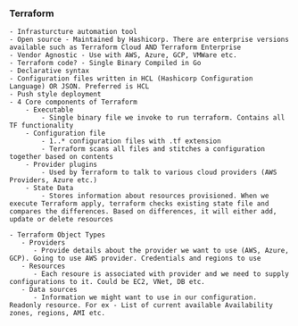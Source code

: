 ### Terraform
    - Infrasturcture automation tool
    - Open source - Maintained by Hashicorp. There are enterprise versions available such as Terraform Cloud AND Terraform Enterprise
    - Vendor Agnostic - Use with AWS, Azure, GCP, VMWare etc.
    - Terraform code? - Single Binary Compiled in Go
    - Declarative syntax
    - Configuration files written in HCL (Hashicorp Configuration Language) OR JSON. Preferred is HCL
    - Push style deployment
    - 4 Core components of Terraform
        - Executable
            - Single binary file we invoke to run terraform. Contains all TF functionality
        - Configuration file
            - 1..* configuration files with .tf extension
            - Terraform scans all files and stitches a configuration together based on contents
        - Provider plugins
            - Used by Terraform to talk to various cloud providers (AWS Providers, Azure etc.)
        - State Data
            - Stores information about resources provisioned. When we execute Terraform apply, terraform checks existing state file and compares the differences. Based on differences, it will either add, update or delete resources

    - Terraform Object Types
       - Providers
          - Provide details about the provider we want to use (AWS, Azure, GCP). Going to use AWS provider. Credentials and regions to use
       - Resources
          - Each resoure is associated with provider and we need to supply configurations to it. Could be EC2, VNet, DB etc.
       - Data sources
          - Information we might want to use in our configuration. Readonly resource. For ex - List of current available Availability zones, regions, AMI etc.
          
